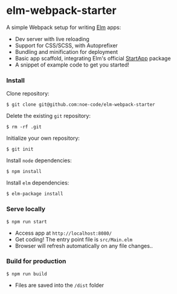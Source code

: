 # elm-webpack-starter

A simple Webpack setup for writing [Elm](http://elm-lang.org/) apps:

* Dev server with live reloading
* Support for CSS/SCSS, with Autoprefixer
* Bundling and minification for deployment
* Basic app scaffold, integrating Elm's official [StartApp](https://github.com/evancz/start-app) package
* A snippet of example code to get you started!

### Install

Clone repository:

```console
$ git clone git@github.com:noe-code/elm-webpack-starter
```

Delete the existing `git` repository:

```console
$ rm -rf .git
```

Initialize your own repository:

```console
$ git init
```

Install `node` dependencies:

```console
$ npm install
```

Install `elm` dependencies:

```console
$ elm-package install
```

### Serve locally

```console
$ npm run start
```

* Access app at `http://localhost:8080/`
* Get coding! The entry point file is `src/Main.elm` 
* Browser will refresh automatically on any file changes..


### Build for production

```console
$ npm run build
```

* Files are saved into the `/dist` folder